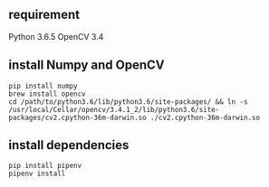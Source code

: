 ## requirement

Python 3.6.5
OpenCV 3.4

## install Numpy and OpenCV
```
pip install numpy
brew install opencv
cd /path/to/python3.6/lib/python3.6/site-packages/ && ln -s /usr/local/Cellar/opencv/3.4.1_2/lib/python3.6/site-packages/cv2.cpython-36m-darwin.so ./cv2.cpython-36m-darwin.so
```

## install dependencies

```
pip install pipenv
pipenv install 
```
